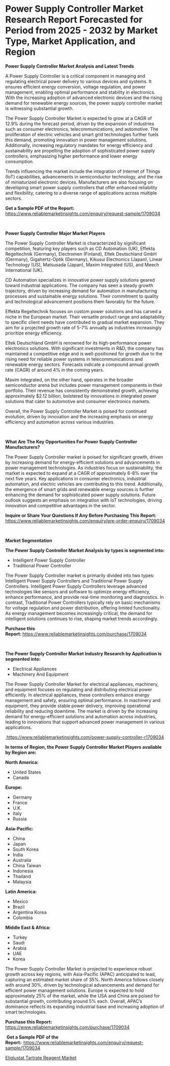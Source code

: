 <p><h1>Power Supply Controller Market Research Report Forecasted for Period from 2025 -  2032 by Market Type, Market Application, and Region</h1></p><p><strong>Power Supply Controller Market Analysis and Latest Trends</strong></p>
<p><p>A Power Supply Controller is a critical component in managing and regulating electrical power delivery to various devices and systems. It ensures efficient energy conversion, voltage regulation, and power management, enabling optimal performance and stability in electronics. With the increasing adoption of advanced electronic devices and the rising demand for renewable energy sources, the power supply controller market is witnessing substantial growth.</p><p>The Power Supply Controller Market is expected to grow at a CAGR of 12.9% during the forecast period, driven by the expansion of industries such as consumer electronics, telecommunications, and automotive. The proliferation of electric vehicles and smart grid technologies further fuels this demand, promoting innovation in power management solutions. Additionally, increasing regulatory mandates for energy efficiency and sustainability are propelling the adoption of sophisticated power supply controllers, emphasizing higher performance and lower energy consumption.</p><p>Trends influencing the market include the integration of Internet of Things (IoT) capabilities, advancements in semiconductor technology, and the rise of miniaturized electronic devices. Manufacturers are also focusing on developing smart power supply controllers that offer enhanced reliability and flexibility, catering to a diverse range of applications across multiple sectors.</p></p>
<p><strong>Get a Sample PDF of the Report:&nbsp;</strong> <a href="https://www.reliablemarketinsights.com/enquiry/request-sample/1709034?utm_campaign=3579&utm_medium=2&utm_source=Github&utm_content=ia&utm_term=27032025&utm_id=power-supply-controller">https://www.reliablemarketinsights.com/enquiry/request-sample/1709034</a></p>
<p>&nbsp;</p>
<p><strong>Power Supply Controller Major Market Players</strong></p>
<p><p>The Power Supply Controller Market is characterized by significant competition, featuring key players such as CD Automation (UK), Effekta Regeltechnik (Germany), Electromen (Finland), Eltek Deutschland GmbH (Germany), Gigahertz-Optik (Germany), Kikusui Electronics (Japan), Linear Technology (US), Matsusada (Japan), Maxim Integrated (US), and Meech International (UK).</p><p>CD Automation specializes in innovative power supply solutions geared toward industrial applications. The company has seen a steady growth trajectory, driven by increasing demand for automation in manufacturing processes and sustainable energy solutions. Their commitment to quality and technological advancement positions them favorably for the future.</p><p>Effekta Regeltechnik focuses on custom power solutions and has carved a niche in the European market. Their versatile product range and adaptability to specific client needs have contributed to gradual market expansion. They aim for a projected growth rate of 5-7% annually as industries increasingly prioritize energy efficiency.</p><p>Eltek Deutschland GmbH is renowned for its high-performance power electronics solutions. With significant investments in R&D, the company has maintained a competitive edge and is well-positioned for growth due to the rising need for reliable power systems in telecommunications and renewable energy sectors. Forecasts indicate a compound annual growth rate (CAGR) of around 4% in the coming years.</p><p>Maxim Integrated, on the other hand, operates in the broader semiconductor arena but includes power management components in their portfolio. Their revenue has consistently demonstrated growth, achieving approximately $2.12 billion, bolstered by innovations in integrated power solutions that cater to automotive and consumer electronics markets.</p><p>Overall, the Power Supply Controller Market is poised for continued evolution, driven by innovation and the increasing emphasis on energy efficiency and automation across various industries.</p></p>
<p>&nbsp;</p>
<p><strong>What Are The Key Opportunities For Power Supply Controller Manufacturers?</strong></p>
<p><p>The Power Supply Controller market is poised for significant growth, driven by increasing demand for energy-efficient solutions and advancements in power management technologies. As industries focus on sustainability, the market is expected to expand at a CAGR of approximately 6-8% over the next five years. Key applications in consumer electronics, industrial automation, and electric vehicles are contributing to this trend. Additionally, the emergence of smart grids and renewable energy sources is further enhancing the demand for sophisticated power supply solutions. Future outlook suggests an emphasis on integration with IoT technologies, driving innovation and competitive advantages in the sector.</p></p>
<p><strong>Inquire or Share Your Questions If Any Before Purchasing This Report:</strong> <a href="https://www.reliablemarketinsights.com/enquiry/pre-order-enquiry/1709034?utm_campaign=3579&utm_medium=2&utm_source=Github&utm_content=ia&utm_term=27032025&utm_id=power-supply-controller">https://www.reliablemarketinsights.com/enquiry/pre-order-enquiry/1709034</a></p>
<p>&nbsp;</p>
<p><strong>Market Segmentation</strong></p>
<p><strong>The Power Supply Controller Market Analysis by types is segmented into:</strong></p>
<p><ul><li>Intelligent Power Supply Controller</li><li>Traditional Power Controller</li></ul></p>
<p><p>The Power Supply Controller market is primarily divided into two types: Intelligent Power Supply Controllers and Traditional Power Supply Controllers. Intelligent Power Supply Controllers leverage advanced technologies like sensors and software to optimize energy efficiency, enhance performance, and provide real-time monitoring and diagnostics. In contrast, Traditional Power Controllers typically rely on basic mechanisms for voltage regulation and power distribution, offering limited functionality. As energy management becomes increasingly critical, the demand for intelligent solutions continues to rise, shaping market trends accordingly.</p></p>
<p><strong>Purchase this Report:&nbsp;</strong><a href="https://www.reliablemarketinsights.com/purchase/1709034?utm_campaign=3579&utm_medium=2&utm_source=Github&utm_content=ia&utm_term=27032025&utm_id=power-supply-controller">https://www.reliablemarketinsights.com/purchase/1709034</a></p>
<p>&nbsp;</p>
<p><strong>The Power Supply Controller Market Industry Research by Application is segmented into:</strong></p>
<p><ul><li>Electrical Appliances</li><li>Machinery And Equipment</li></ul></p>
<p><p>The Power Supply Controller Market for electrical appliances, machinery, and equipment focuses on regulating and distributing electrical power efficiently. In electrical appliances, these controllers enhance energy management and safety, ensuring optimal performance. In machinery and equipment, they provide stable power delivery, improving operational reliability and reducing downtime. The market is driven by the increasing demand for energy-efficient solutions and automation across industries, leading to innovations that support advanced power management in various applications.</p></p>
<p><a href="https://www.reliablemarketinsights.com/power-supply-controller-r1709034?utm_campaign=3579&utm_medium=2&utm_source=Github&utm_content=ia&utm_term=27032025&utm_id=power-supply-controller">&nbsp;https://www.reliablemarketinsights.com/power-supply-controller-r1709034</a></p>
<p><strong>In terms of Region, the Power Supply Controller Market Players available by Region are:</strong></p>
<p>
    <p> <strong> North America: </strong>
        <ul>
            <li>United States</li>
            <li>Canada</li>
        </ul>
        </p> 
    <p> <strong> Europe: </strong>
        <ul>
            <li>Germany</li>
            <li>France</li>
            <li>U.K.</li>
            <li>Italy</li>
            <li>Russia</li>
        </ul>
        </p> 
    <p> <strong> Asia-Pacific: </strong>
        <ul>
            <li>China</li>
            <li>Japan</li>
            <li>South Korea</li>
            <li>India</li>
            <li>Australia</li>
            <li>China Taiwan</li>
            <li>Indonesia</li>
            <li>Thailand</li>
            <li>Malaysia</li>
        </ul>
        </p> 
    <p> <strong> Latin America: </strong>
        <ul>
            <li>Mexico</li>
            <li>Brazil</li>
            <li>Argentina Korea</li>
            <li>Colombia</li>
        </ul>
        </p> 
    <p> <strong> Middle East & Africa: </strong>
        <ul>
            <li>Turkey</li>
            <li>Saudi</li>
            <li>Arabia</li>
            <li>UAE</li>
            <li>Korea</li>
        </ul>
    </p>
    </p>
<p><p>The Power Supply Controller Market is projected to experience robust growth across key regions, with Asia-Pacific (APAC) anticipated to lead, capturing an estimated market share of 35%. North America follows closely with around 30%, driven by technological advancements and demand for efficient power management solutions. Europe is expected to hold approximately 25% of the market, while the USA and China are poised for substantial growth, contributing around 5% each. Overall, APAC’s dominance reflects its expanding industrial base and increasing adoption of smart technologies.</p></p>
<p><strong>Purchase this Report: </strong><a href="https://www.reliablemarketinsights.com/purchase/1709034?utm_campaign=3579&utm_medium=2&utm_source=Github&utm_content=ia&utm_term=27032025&utm_id=power-supply-controller">https://www.reliablemarketinsights.com/purchase/1709034</a></p>
<p>&nbsp;<strong>Get a Sample PDF of the Report:&nbsp;&nbsp;</strong><a href="https://www.reliablemarketinsights.com/enquiry/request-sample/1709034?utm_campaign=3579&utm_medium=2&utm_source=Github&utm_content=ia&utm_term=27032025&utm_id=power-supply-controller">https://www.reliablemarketinsights.com/enquiry/request-sample/1709034</a></p>
<p><strong></strong></p>
<p><p><a href="https://github.com/stohllaackdw/Market-Research-Report-List-1/blob/main/eliglustat-tartrate-reagent-market.md?utm_campaign=3579&utm_medium=2&utm_source=Github&utm_content=ia&utm_term=27032025&utm_id=power-supply-controller">Eliglustat Tartrate Reagent Market</a></p></p>